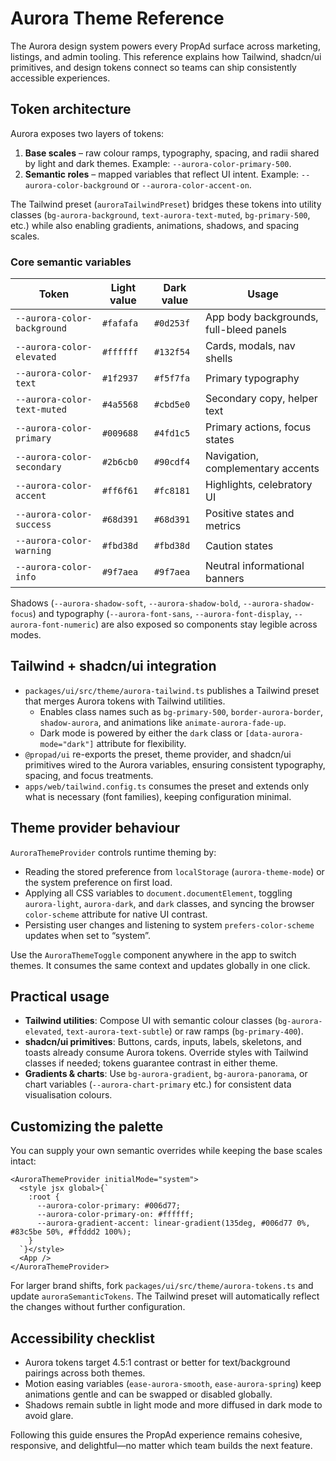 # Aurora Theme Reference

The Aurora design system powers every PropAd surface across marketing, listings, and admin tooling. This reference explains
how Tailwind, shadcn/ui primitives, and design tokens connect so teams can ship consistently accessible experiences.

## Token architecture

Aurora exposes two layers of tokens:

1. **Base scales** – raw colour ramps, typography, spacing, and radii shared by light and dark themes. Example: `--aurora-color-primary-500`.
2. **Semantic roles** – mapped variables that reflect UI intent. Example: `--aurora-color-background` or `--aurora-color-accent-on`.

The Tailwind preset (`auroraTailwindPreset`) bridges these tokens into utility classes (`bg-aurora-background`, `text-aurora-text-muted`,
`bg-primary-500`, etc.) while also enabling gradients, animations, shadows, and spacing scales.

### Core semantic variables

| Token | Light value | Dark value | Usage |
|-------|-------------|------------|-------|
| `--aurora-color-background` | `#fafafa` | `#0d253f` | App body backgrounds, full-bleed panels |
| `--aurora-color-elevated` | `#ffffff` | `#132f54` | Cards, modals, nav shells |
| `--aurora-color-text` | `#1f2937` | `#f5f7fa` | Primary typography |
| `--aurora-color-text-muted` | `#4a5568` | `#cbd5e0` | Secondary copy, helper text |
| `--aurora-color-primary` | `#009688` | `#4fd1c5` | Primary actions, focus states |
| `--aurora-color-secondary` | `#2b6cb0` | `#90cdf4` | Navigation, complementary accents |
| `--aurora-color-accent` | `#ff6f61` | `#fc8181` | Highlights, celebratory UI |
| `--aurora-color-success` | `#68d391` | `#68d391` | Positive states and metrics |
| `--aurora-color-warning` | `#fbd38d` | `#fbd38d` | Caution states |
| `--aurora-color-info` | `#9f7aea` | `#9f7aea` | Neutral informational banners |

Shadows (`--aurora-shadow-soft`, `--aurora-shadow-bold`, `--aurora-shadow-focus`) and typography (`--aurora-font-sans`,
`--aurora-font-display`, `--aurora-font-numeric`) are also exposed so components stay legible across modes.

## Tailwind + shadcn/ui integration

- `packages/ui/src/theme/aurora-tailwind.ts` publishes a Tailwind preset that merges Aurora tokens with Tailwind utilities.
  - Enables class names such as `bg-primary-500`, `border-aurora-border`, `shadow-aurora`, and animations like `animate-aurora-fade-up`.
  - Dark mode is powered by either the `dark` class or `[data-aurora-mode="dark"]` attribute for flexibility.
- `@propad/ui` re-exports the preset, theme provider, and shadcn/ui primitives wired to the Aurora variables, ensuring consistent
typography, spacing, and focus treatments.
- `apps/web/tailwind.config.ts` consumes the preset and extends only what is necessary (font families), keeping configuration minimal.

## Theme provider behaviour

`AuroraThemeProvider` controls runtime theming by:

- Reading the stored preference from `localStorage` (`aurora-theme-mode`) or the system preference on first load.
- Applying all CSS variables to `document.documentElement`, toggling `aurora-light`, `aurora-dark`, and `dark` classes, and syncing the
  browser `color-scheme` attribute for native UI contrast.
- Persisting user changes and listening to system `prefers-color-scheme` updates when set to “system”.

Use the `AuroraThemeToggle` component anywhere in the app to switch themes. It consumes the same context and updates globally in one click.

## Practical usage

- **Tailwind utilities**: Compose UI with semantic colour classes (`bg-aurora-elevated`, `text-aurora-text-subtle`) or raw ramps (`bg-primary-400`).
- **shadcn/ui primitives**: Buttons, cards, inputs, labels, skeletons, and toasts already consume Aurora tokens. Override styles with Tailwind
  classes if needed; tokens guarantee contrast in either theme.
- **Gradients & charts**: Use `bg-aurora-gradient`, `bg-aurora-panorama`, or chart variables (`--aurora-chart-primary` etc.) for consistent data
  visualisation colours.

## Customizing the palette

You can supply your own semantic overrides while keeping the base scales intact:

```tsx
<AuroraThemeProvider initialMode="system">
  <style jsx global>{`
    :root {
      --aurora-color-primary: #006d77;
      --aurora-color-primary-on: #ffffff;
      --aurora-gradient-accent: linear-gradient(135deg, #006d77 0%, #83c5be 50%, #ffddd2 100%);
    }
  `}</style>
  <App />
</AuroraThemeProvider>
```

For larger brand shifts, fork `packages/ui/src/theme/aurora-tokens.ts` and update `auroraSemanticTokens`. The Tailwind preset will automatically
reflect the changes without further configuration.

## Accessibility checklist

- Aurora tokens target 4.5:1 contrast or better for text/background pairings across both themes.
- Motion easing variables (`ease-aurora-smooth`, `ease-aurora-spring`) keep animations gentle and can be swapped or disabled globally.
- Shadows remain subtle in light mode and more diffused in dark mode to avoid glare.

Following this guide ensures the PropAd experience remains cohesive, responsive, and delightful—no matter which team builds the next feature.
